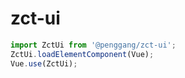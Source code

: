 # zct-ui

```js
import ZctUi from '@penggang/zct-ui';
ZctUi.loadElementComponent(Vue);
Vue.use(ZctUi);
```
